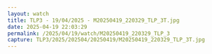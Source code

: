 ```yaml
---
layout: watch
title: TLP3 - 19/04/2025 - M20250419_220329_TLP_3T.jpg
date: 2025-04-19 22:03:29
permalink: /2025/04/19/watch/M20250419_220329_TLP_3
capture: TLP3/2025/202504/20250419/M20250419_220329_TLP_3T.jpg
---
```

